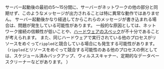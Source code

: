 サーバー起動後の最初の5～15分間に、サーバーがネットワークの他の部分と同期せず、このようなメッセージが出力されることは特に異常な動作ではありません。 サーバー起動後かなり経過してからこれらのメッセージが書き込まれる場合は、問題が発生している可能性があります。 一般的な原因としては、ネットワーク接続の信頼性が低いことや、[ハードウェアのスペック](system-requirements.html)が不十分であることが考えられます。 また、同じハードウェアで実行されている他のプロセスがリソースをめぐって`rippled`と競合している場合にも発生する可能性があります。 （`rippled`とリソースをめぐって競合する可能性のある他のプロセスの例としては、スケジュール済みバックアップ、ウィルススキャナー、定期的なデータベースクリーナーなどがあります。 ）
